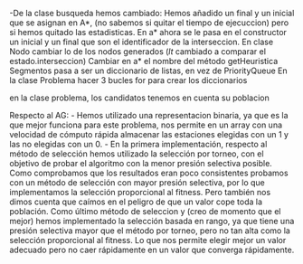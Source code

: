 -De la clase busqueda hemos cambiado:
    Hemos añadido un final y un inicial que se asignan en A*, (no sabemos si quitar el tiempo de ejecuccion) pero si hemos quitado las estadisticas. 
    En a* ahora se le pasa en el constructor un inicial y un final que son el identificador de la interseccion.
    En clase Nodo cambiar lo de los nodos generados (_lt_ cambiado a comparar el estado.interseccion)
    Cambiar en a* el nombre del método getHeuristica
    Segmentos pasa a ser un diccionario de listas, en vez de PriorityQueue
    En la clase Problema hacer 3 bucles for para crear los diccionarios

en la clase problema, los candidatos tenemos en cuenta su poblacion

Respecto al AG:
    - Hemos utilizado una representacion binaria, ya que es la que mejor funciona para este problema, nos permite en un array con una velocidad de cómputo rápida almacenar las estaciones elegidas con un 1 y las no elegidas con un 0.
    - En la primera implementación, respecto al método de selección hemos utilizado la selección por torneo, con el objetivo de probar el algoritmo con la menor presión selectiva posible.
        Como comprobamos que los resultados eran poco consistentes probamos con un método de selección con mayor presión selectiva, por lo que implementamos la selección proporcional al fitness. Pero también nos dimos cuenta que caímos en el peligro de que un valor cope toda la población.
        Como último método de seleccion y (creo de momento que el mejor) hemos implementado la selección basada en rango, ya que tiene una presión selectiva mayor que el método por torneo, pero no tan alta como la selección proporcional al fitness. Lo que nos permite elegir mejor un valor adecuado pero no caer rápidamente en un valor que converga rápidamente.